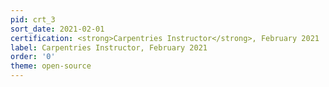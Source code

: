 ```yaml
---
pid: crt_3
sort_date: 2021-02-01
certification: <strong>Carpentries Instructor</strong>, February 2021
label: Carpentries Instructor, February 2021
order: '0'
theme: open-source
---
```

